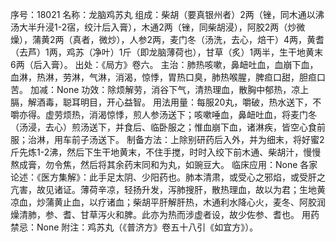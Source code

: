序号：18021
名称：龙脑鸡苏丸
组成：柴胡（要真银州者）2两（锉，同木通以沸汤大半升浸1-2宿，绞汁后入膏），木通2两（锉，同柴胡浸），阿胶2两（炒微燥），蒲黄2两（真者，微炒），人参2两，麦门冬（汤洗，去心，焙干）4两，黄耆（去芦）1两，鸡苏（净叶）1斤（即龙脑薄荷也），甘草（炙）1两半，生干地黄末6两（后入膏）。
出处：《局方》卷六。
主治：肺热咳嗽，鼻衄吐血，血崩下血，血淋，热淋，劳淋，气淋，消渴，惊悸，胃热口臭，肺热喉腥，脾疸口甜，胆疸口苦。
加减：None
功效：除烦解劳，消谷下气，清热理血，散胸中郁热，凉上膈，解酒毒，聪耳明目，开心益智。
用法用量：每服20丸，嚼破，热水送下，不嚼亦得。虚劳烦热，消渴惊悸，煎人参汤送下；咳嗽唾血，鼻衄吐血，将麦门冬（汤浸，去心）煎汤送下，并食后、临卧服之；惟血崩下血，诸淋疾，皆空心食前服；治淋，用车前子汤送下。
制备方法：上除别研药后入外，并为细末，将好蜜2斤先炼1-2沸，然后下生干地黄末，不住手搅，时时入绞下前木通、柴胡汁，慢慢熬成膏，勿令焦，然后将其余药末同和为丸，如豌豆大。
临床应用：None
各家论述：《医方集解》：此手足太阴、少阳药也。肺本清肃，或受心之邪焰，或受肝之亢害，故见诸证。薄荷辛凉，轻扬升发，泻肺搜肝，散热理血，故以为君；生地黄凉血，炒蒲黄止血，以疗诸血；柴胡平肝解肝热，木通利水降心火，麦冬、阿胶润燥清肺，参、耆、甘草泻火和脾。此亦为热而涉虚者设，故少佐参、耆也。
用药禁忌：None
附注：鸡苏丸（《普济方》卷五十八引《如宜方》）。
